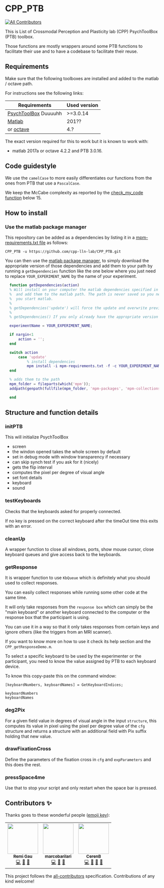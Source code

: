 # CPP_PTB

<!-- ALL-CONTRIBUTORS-BADGE:START - Do not remove or modify this section -->
[![All Contributors](https://img.shields.io/badge/all_contributors-3-orange.svg?style=flat-square)](#contributors-)
<!-- ALL-CONTRIBUTORS-BADGE:END -->

This is List of Crossmodal Perception and Plasticity lab (CPP) PsychToolBox (PTB) toolbox.

Those functions are mostly wrappers around some PTB functions to facilitate their use and to have a codebase to facilitate their reuse.


## Requirements

Make sure that the following toolboxes are installed and added to the matlab / octave path.

For instructions see the following links:

| Requirements                                             | Used version |
|----------------------------------------------------------|--------------|
| [PsychToolBox](http://psychtoolbox.org/)  Duuuuhh        | >=3.0.14     |
| [Matlab](https://www.mathworks.com/products/matlab.html) | 201??        |
| or [octave](https://www.gnu.org/software/octave/)        | 4.?          |

The exact version required for this to work but it is known to work with:
-   matlab 2017a or octave 4.2.2 and PTB 3.0.16.

## Code guidestyle

We use the `camelCase` to more easily differentiates our functions from the ones from PTB that use a `PascalCase`.

We keep the McCabe complexity as reported by the [check_my_code function](https://github.com/Remi-Gau/matlab_checkcode) below 15.

## How to install

### Use the matlab package manager

This repository can be added as a dependencies by listing it in a [mpm-requirements.txt file](.mpm-requirements.txt)
as follows:

    CPP_PTB -u https://github.com/cpp-lln-lab/CPP_PTB.git

You can then use the [matlab package manager](https://github.com/mobeets/mpm), to simply download the appropriate version of those dependencies and add them to your path by running a `getDependencies` function like the one below where you just need to replace `YOUR_EXPERIMENT_NAME` by the name of your experiment.

```matlab
  function getDependencies(action)
  % Will install on your computer the matlab dependencies specified in the mpm-requirements.txt
  %  and add them to the matlab path. The path is never saved so you need to run getDependencies() when
  %  you start matlab.
  %
  % getDependencies('update') will force the update and overwrite previous version of the dependencies.
  %
  % getDependencies() If you only already have the appropriate version but just want to add them to the matlab path.

  experimentName = YOUR_EXPERIMENT_NAME;

  if nargin<1
      action = '';
  end

  switch action
      case 'update'
          % install dependencies
          mpm install -i mpm-requirements.txt -f -c YOUR_EXPERIMENT_NAME
  end

  % adds them to the path
  mpm_folder = fileparts(which('mpm'));
  addpath(genpath(fullfile(mpm_folder, 'mpm-packages', 'mpm-collections', experimentName)));

  end
```


## Structure and function details

<!-- ### setParameters -->

### initPTB

This will initialize PsychToolBox

-   screen
-   the windon opened takes the whole screen by default
-   set in debug mode with window transparency if necessary
-   can skip synch test if you ask for it (nicely)
-   gets the flip interval
-   computes the pixel per degree of visual angle
-   set font details
-   keyboard
-   sound

### testKeyboards

Checks that the keyboards asked for properly connected.

If no key is pressed on the correct keyboard after the timeOut time this exits with an error.

### cleanUp

A wrapper function to close all windows, ports, show mouse cursor, close keyboard queues
and give access back to the keyboards.

### getResponse

It is wrapper function to use `KbQueue` which is definitely what you should used to collect responses.

You can easily collect responses while running some other code at the same time.

It will only take responses from the `response box` which can simply be the "main keyboard" or
another keyboard connected to the computer or the response box that the participant is using.

You can use it in a way so that it only takes responses from certain keys and ignore others (like
the triggers from an MRI scanner).

If you want to know more on how to use it check its help section and the `CPP_getResponseDemo.m`.

To select a specific keyboard to be used by the experimenter or the participant, you need to know
the value assigned by PTB to each keyboard device.

To know this copy-paste this on the command window:

    [keyboardNumbers, keyboardNames] = GetKeyboardIndices;

    keyboardNumbers
    keyboardNames

### deg2Pix

For a given field value in degrees of visual angle in the input `structure`,
this computes its value in pixel using the pixel per degree value of the `cfg` structure
and returns a structure with an additional field with Pix suffix holding that new value.

### drawFixationCross

Define the parameters of the fixation cross in `cfg` and `expParameters` and this does the rest.

### pressSpace4me

Use that to stop your script and only restart when the space bar is pressed.

## Contributors ✨

Thanks goes to these wonderful people ([emoji key](https://allcontributors.org/docs/en/emoji-key)):

<!-- ALL-CONTRIBUTORS-LIST:START - Do not remove or modify this section -->
<!-- prettier-ignore-start -->
<!-- markdownlint-disable -->
<table>
  <tr>
    <td align="center"><a href="https://remi-gau.github.io/"><img src="https://avatars3.githubusercontent.com/u/6961185?v=4" width="100px;" alt=""/><br /><sub><b>Remi Gau</b></sub></a><br /><a href="https://github.com/cpp-lln-lab/CPP_PTB/commits?author=Remi-Gau" title="Code">💻</a> <a href="#design-Remi-Gau" title="Design">🎨</a> <a href="https://github.com/cpp-lln-lab/CPP_PTB/commits?author=Remi-Gau" title="Documentation">📖</a></td>
    <td align="center"><a href="https://github.com/marcobarilari"><img src="https://avatars3.githubusercontent.com/u/38101692?v=4" width="100px;" alt=""/><br /><sub><b>marcobarilari</b></sub></a><br /><a href="https://github.com/cpp-lln-lab/CPP_PTB/commits?author=marcobarilari" title="Code">💻</a> <a href="#design-marcobarilari" title="Design">🎨</a> <a href="https://github.com/cpp-lln-lab/CPP_PTB/commits?author=marcobarilari" title="Documentation">📖</a></td>
    <td align="center"><a href="https://github.com/CerenB"><img src="https://avatars1.githubusercontent.com/u/10451654?v=4" width="100px;" alt=""/><br /><sub><b>CerenB</b></sub></a><br /><a href="https://github.com/cpp-lln-lab/CPP_PTB/commits?author=CerenB" title="Code">💻</a> <a href="#design-CerenB" title="Design">🎨</a> <a href="https://github.com/cpp-lln-lab/CPP_PTB/commits?author=CerenB" title="Documentation">📖</a> <a href="https://github.com/cpp-lln-lab/CPP_PTB/pulls?q=is%3Apr+reviewed-by%3ACerenB" title="Reviewed Pull Requests">👀</a></td>
  </tr>
</table>

<!-- markdownlint-enable -->
<!-- prettier-ignore-end -->
<!-- ALL-CONTRIBUTORS-LIST:END -->

This project follows the [all-contributors](https://github.com/all-contributors/all-contributors) specification. Contributions of any kind welcome!
